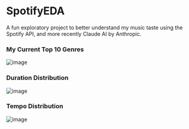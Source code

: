 # SpotifyEDA
A fun exploratory project to better understand my music taste using the Spotify API, and more recently Claude AI by Anthropic.

### My Current Top 10 Genres
![image](https://github.com/deanosmith/SpotifyEDA/assets/54554532/961bb1e2-1ae4-4b29-8925-2f7afd0fba75)


### Duration Distribution
![image](https://github.com/deanosmith/SpotifyEDA/assets/54554532/f49f19c2-1d1c-477b-ba39-64189f49c24b)

### Tempo Distribution
![image](https://github.com/deanosmith/SpotifyEDA/assets/54554532/d52c5b36-5feb-49a1-bfee-e8cf4b1fb06a)

